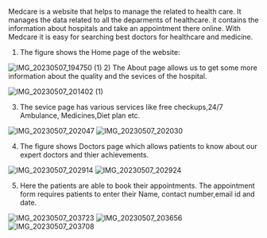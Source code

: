 Medcare is a website that helps to manage the related to health care. It manages the data related to all the deparments of healthcare. it contains the information about hospitals and take an appointment there online. With Medcare it is easy for searching best doctors for healthcare and medicine.
1) The figure shows the Home page of the website:

![IMG_20230507_194750 (1)](https://user-images.githubusercontent.com/132824781/236684275-5e0c4f34-3797-45cf-a813-90451b87ce2b.jpg)
2) The About page allows us to get some more information about the quality and the sevices of the hospital.

![IMG_20230507_201402 (1)](https://user-images.githubusercontent.com/132824781/236684643-eec66b04-b0d6-4d72-ae1e-e20df7655e24.jpg)

3) The sevice page has various services like free checkups,24/7 Ambulance, Medicines,Diet plan etc.

![IMG_20230507_202047](https://user-images.githubusercontent.com/132824781/236684970-5c718157-74ad-403e-8524-59e548238306.jpg)
![IMG_20230507_202030](https://user-images.githubusercontent.com/132824781/236684976-76cb2499-394f-46e3-98ad-89802ba2de0a.jpg)

4) The figure shows Doctors page which allows patients to know about our expert doctors and thier achievements.

![IMG_20230507_202914](https://user-images.githubusercontent.com/132824781/236685532-4fd9b83a-9514-484a-8062-8c07e1eaf752.jpg)
![IMG_20230507_202924](https://user-images.githubusercontent.com/132824781/236685541-032c76b7-e432-491c-80ec-574ef4dc5d39.jpg)

5) Here the patients are able to book their appointments. The appointment form requires patients to enter their Name, contact number,email id and date.

![IMG_20230507_203723](https://user-images.githubusercontent.com/132824781/236686115-c85b293e-c576-43b1-a731-5d42586a1b16.jpg)
![IMG_20230507_203656](https://user-images.githubusercontent.com/132824781/236686169-e9742b52-9ed4-4160-9ff7-2a381d00f6c8.jpg)
![IMG_20230507_203708](https://user-images.githubusercontent.com/132824781/236686211-0b606b96-7d70-499f-928f-3e0c279b9ea5.jpg)

